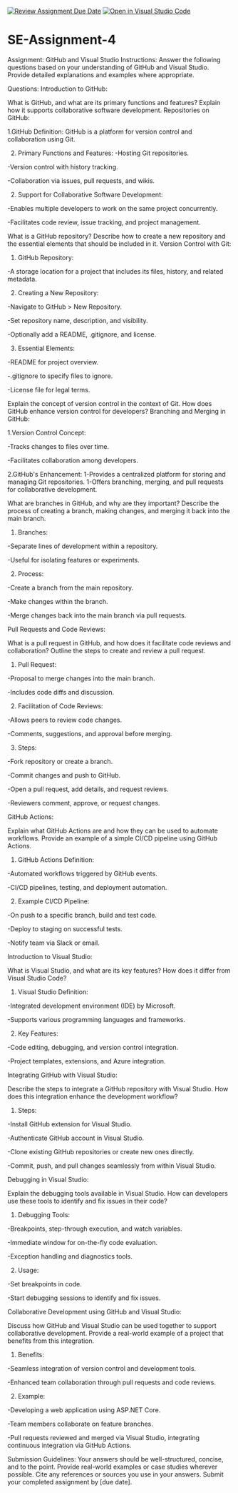 [![Review Assignment Due Date](https://classroom.github.com/assets/deadline-readme-button-22041afd0340ce965d47ae6ef1cefeee28c7c493a6346c4f15d667ab976d596c.svg)](https://classroom.github.com/a/GvXCZgfk)
[![Open in Visual Studio Code](https://classroom.github.com/assets/open-in-vscode-2e0aaae1b6195c2367325f4f02e2d04e9abb55f0b24a779b69b11b9e10269abc.svg)](https://classroom.github.com/online_ide?assignment_repo_id=15362369&assignment_repo_type=AssignmentRepo)
# SE-Assignment-4
Assignment: GitHub and Visual Studio
Instructions:
Answer the following questions based on your understanding of GitHub and Visual Studio. Provide detailed explanations and examples where appropriate.

Questions:
Introduction to GitHub:

What is GitHub, and what are its primary functions and features? Explain how it supports collaborative software development.
Repositories on GitHub:

1.GitHub Definition: GitHub is a platform for version control and collaboration using Git.

2. Primary Functions and Features:
-Hosting Git repositories.

-Version control with history tracking.

-Collaboration via issues, pull requests, and wikis.

2. Support for Collaborative Software Development:

-Enables multiple developers to work on the same project concurrently.

-Facilitates code review, issue tracking, and project management.

What is a GitHub repository? Describe how to create a new repository and the essential elements that should be included in it.
Version Control with Git:

1. GitHub Repository:

-A storage location for a project that includes its files, history, and related metadata.

2. Creating a New Repository:

-Navigate to GitHub > New Repository.

-Set repository name, description, and visibility.

-Optionally add a README, .gitignore, and license.

3. Essential Elements:

-README for project overview.

-.gitignore to specify files to ignore.

-License file for legal terms.

Explain the concept of version control in the context of Git. How does GitHub enhance version control for developers?
Branching and Merging in GitHub:

1.Version Control Concept:

-Tracks changes to files over time.

-Facilitates collaboration among developers.

2.GitHub's Enhancement:
1-Provides a centralized platform for storing and managing Git repositories.
1-Offers branching, merging, and pull requests for collaborative development.

What are branches in GitHub, and why are they important? Describe the process of creating a branch, making changes, and merging it back into the main branch.

1. Branches:

-Separate lines of development within a repository.

-Useful for isolating features or experiments.

2. Process:

-Create a branch from the main repository.

-Make changes within the branch.

-Merge changes back into the main branch via pull requests.


Pull Requests and Code Reviews:

What is a pull request in GitHub, and how does it facilitate code reviews and collaboration? Outline the steps to create and review a pull request.

1. Pull Request:

-Proposal to merge changes into the main branch.

-Includes code diffs and discussion.

2. Facilitation of Code Reviews:

-Allows peers to review code changes.

-Comments, suggestions, and approval before merging.

3. Steps:

-Fork repository or create a branch.

-Commit changes and push to GitHub.

-Open a pull request, add details, and request reviews.

-Reviewers comment, approve, or request changes.


GitHub Actions:

Explain what GitHub Actions are and how they can be used to automate workflows. Provide an example of a simple CI/CD pipeline using GitHub Actions.

1. GitHub Actions Definition:

-Automated workflows triggered by GitHub events.

-CI/CD pipelines, testing, and deployment automation.

2. Example CI/CD Pipeline:

-On push to a specific branch, build and test code.

-Deploy to staging on successful tests.

-Notify team via Slack or email.

Introduction to Visual Studio:

What is Visual Studio, and what are its key features? How does it differ from Visual Studio Code?

1. Visual Studio Definition:

-Integrated development environment (IDE) by Microsoft.

-Supports various programming languages and frameworks.

2. Key Features:

-Code editing, debugging, and version control integration.

-Project templates, extensions, and Azure integration.

Integrating GitHub with Visual Studio:

Describe the steps to integrate a GitHub repository with Visual Studio. How does this integration enhance the development workflow?

1. Steps:

-Install GitHub extension for Visual Studio.

-Authenticate GitHub account in Visual Studio.

-Clone existing GitHub repositories or create new ones directly.

-Commit, push, and pull changes seamlessly from within Visual Studio.

Debugging in Visual Studio:

Explain the debugging tools available in Visual Studio. How can developers use these tools to identify and fix issues in their code?

1. Debugging Tools:

-Breakpoints, step-through execution, and watch variables.

-Immediate window for on-the-fly code evaluation.

-Exception handling and diagnostics tools.

2. Usage:

-Set breakpoints in code.

-Start debugging sessions to identify and fix issues.

Collaborative Development using GitHub and Visual Studio:

Discuss how GitHub and Visual Studio can be used together to support collaborative development. Provide a real-world example of a project that benefits from this integration.

1. Benefits:

-Seamless integration of version control and development tools.

-Enhanced team collaboration through pull requests and code reviews.

2. Example:

-Developing a web application using ASP.NET Core.

-Team members collaborate on feature branches.

-Pull requests reviewed and merged via Visual Studio, integrating continuous integration via GitHub Actions.


Submission Guidelines:
Your answers should be well-structured, concise, and to the point.
Provide real-world examples or case studies wherever possible.
Cite any references or sources you use in your answers.
Submit your completed assignment by [due date].
